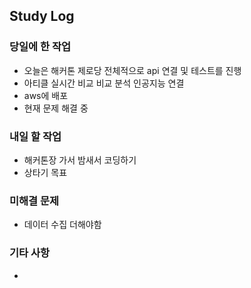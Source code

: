 
## Study Log

### 당일에 한 작업
- 오늘은 해커톤 제로당 전체적으로 api 연결 및 테스트를 진행
- 아티클 실시간 비교 비교 분석 인공지능 연결
- aws에 배포
- 현재 문제 해결 중

### 내일 할 작업
- 해커톤장 가서 밤새서 코딩하기
- 상타기 목표


### 미해결 문제
- 데이터 수집 더해야함

### 기타 사항
-

